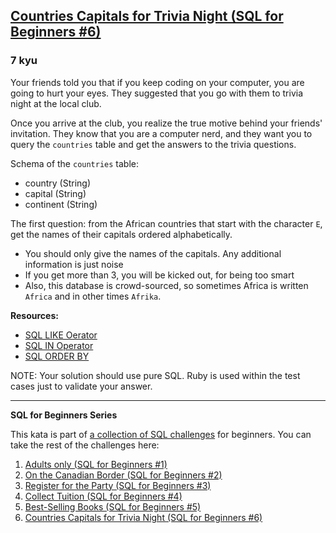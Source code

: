 <h2><a href=https://www.codewars.com/kata/5e5f09dc0a17be0023920f6f/train/sql target="_blank">Countries Capitals for Trivia Night (SQL for Beginners #6)</a></h2><h3>7 kyu</h3><p>Your friends told you that if you keep coding on your computer, you are going to hurt your eyes. They suggested that you go with them to trivia night at the local club.</p><p>Once you arrive at the club, you realize the true motive behind your friends' invitation. They know that you are a computer nerd, and they want you to query the <code>countries</code> table and get the answers to the trivia questions.</p><p>Schema of the <code>countries</code> table:</p><ul><li>country (String)</li><li>capital (String)</li><li>continent (String)</li></ul><p>The first question: from the African countries that start with the character <code>E</code>, get the names of their capitals ordered alphabetically. </p><ul><li>You should only give the names of the capitals. Any additional information is just noise</li><li>If you get more than 3, you will be kicked out, for being too smart</li><li>Also, this database is crowd-sourced, so sometimes Africa is written <code>Africa</code> and in other times <code>Afrika</code>.</li></ul><p><strong>Resources:</strong></p><ul><li><a href="https://www.w3schools.com/SQL/sql_like.asp" data-turbolinks="false" target="_blank">SQL LIKE Oerator</a></li><li><a href="https://www.w3schools.com/SQL/sql_in.asp" data-turbolinks="false" target="_blank">SQL IN Operator</a></li><li><a href="https://www.w3schools.com/SQL/sql_orderby.asp" data-turbolinks="false" target="_blank">SQL ORDER BY</a></li></ul><p>NOTE: Your solution should use pure SQL. Ruby is used within the test cases just to validate your answer.</p><hr><p><strong>SQL for Beginners Series</strong></p><p>This kata is part of <a href="https://www.codewars.com/collections/sql-for-beginners" data-turbolinks="false" target="_blank">a collection of SQL challenges</a> for beginners. You can take the rest of the challenges here: </p><ol><li><a href="https://www.codewars.com/kata/590a95eede09f87472000213" data-turbolinks="false" target="_blank">Adults only (SQL for Beginners #1)</a></li><li><a href="https://www.codewars.com/kata/590ba881fe13cfdcc20001b4" data-turbolinks="false" target="_blank">On the Canadian Border (SQL for Beginners #2)</a></li><li><a href="https://www.codewars.com/kata/590cc86f7557c0494000007e" data-turbolinks="false" target="_blank">Register for the Party (SQL for Beginners #3)</a></li><li><a href="https://www.codewars.com/kata/5910b0d378cc2ba91400000b" data-turbolinks="false" target="_blank">Collect Tuition (SQL for Beginners #4)</a></li><li><a href="https://www.codewars.com/kata/591127cbe8b9fb05bd00004b" data-turbolinks="false" target="_blank">Best-Selling Books (SQL for Beginners #5)</a></li><li><a href="https://www.codewars.com/kata/5e5f09dc0a17be0023920f6f" data-turbolinks="false" target="_blank">Countries Capitals for Trivia Night (SQL for Beginners #6)</a></li></ol>